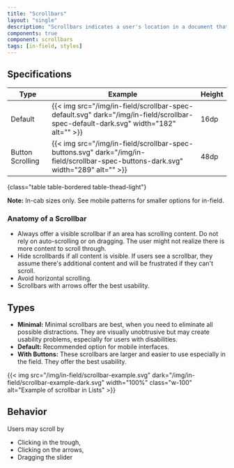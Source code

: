 ```yaml
---
title: "Scrollbars"
layout: "single"
description: "Scrollbars indicates a user's location in a document that is larger than the viewing space."
components: true
component: scrollbars
tags: [in-field, styles]
---
```


## Specifications

<!-- prettier-ignore-start -->
| Type             | Example                                                                                                                            | Height |
|------------------| ---------------------------------------------------------------------------------------------------------------------------------- | ------ |
| Default          | {{< img src="/img/in-field/scrollbar-spec-default.svg" dark="/img/in-field/scrollbar-spec-default-dark.svg" width="182" alt="" >}} | 16dp   |
| Button Scrolling | {{< img src="/img/in-field/scrollbar-spec-buttons.svg" dark="/img/in-field/scrollbar-spec-buttons-dark.svg" width="289" alt="" >}} | 48dp   |
{class="table table-bordered table-thead-light"}
<!-- prettier-ignore-end -->

**Note:** In-cab sizes only. See mobile patterns for smaller options for in-field.

### Anatomy of a Scrollbar

- Always offer a visible scrollbar if an area has scrolling content. Do not rely on auto-scrolling or on dragging. The user might not realize there is more content to scroll through.
- Hide scrollbards if all content is visible. If users see a scrollbar, they assume there's additional content and will be frustrated if they can't scroll.
- Avoid horizontal scrolling.
- Scrollbars with arrows offer the best usability.

## Types

- **Minimal:** Minimal scrollbars are best, when you need to eliminate all possible distractions. They are visually unobtrusive but may create usability problems, especially for users with disabilities.
- **Default:** Recommended option for mobile interfaces.
- **With Buttons:** These scrollbars are larger and easier to use especially in the field. They offer the best usability.

{{< img src="/img/in-field/scrollbar-example.svg" dark="/img/in-field/scrollbar-example-dark.svg" width="100%" class="w-100" alt="Example of scrollbar in Lists" >}}

## Behavior

Users may scroll by

- Clicking in the trough,
- Clicking on the arrows,
- Dragging the slider


